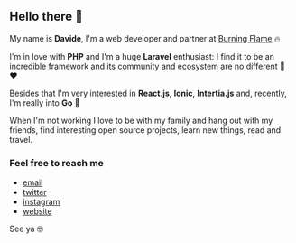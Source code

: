## Hello there 👋

My name is **Davide**, I'm a web developer and partner at [Burning Flame](https://www.burningflame.it) 🔥

I'm in love with **PHP** and I'm a huge **Laravel** enthusiast: I find it to be an incredible framework and its community and ecosystem are no different 🐘 ❤️

Besides that I'm very interested in **React.js**, **Ionic**, **Intertia.js** and, recently, I'm really into **Go** 🚀

When I'm not working I love to be with my family and hang out with my friends, find interesting open source projects, learn new things, read and travel.

### Feel free to reach me

- [email](mailto://davidemaria.busi@gmail.com)
- [twitter](https://twitter.com/davidemariabusi)
- [instagram](https://www.instagram.com/web_daveloper)
- [website](https://davidemariabusi.github.io)

See ya 🤓
